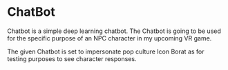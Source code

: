 # ChatBot 

Chatbot is a simple deep learning chatbot. The Chatbot is going to be used for the specific purpose of an NPC character in my upcoming VR game. 

The given Chatbot is set to impersonate pop culture Icon Borat as for testing purposes to see character responses. 
